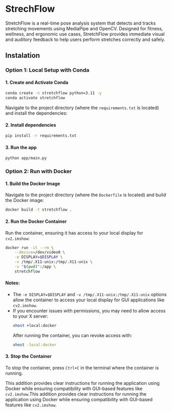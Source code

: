 # StrechFlow
StretchFlow is a real-time pose analysis system that detects and tracks stretching movements using MediaPipe and OpenCV. Designed for fitness, wellness, and ergonomic use cases, StretchFlow provides immediate visual and auditory feedback to help users perform stretches correctly and safely.

## Instalation

### Option 1: Local Setup with Conda

#### 1. Create and Activate Conda

```bash
conda create -n stretchflow python=3.11 -y
conda activate stretchflow
```

Navigate to the project directory (where the `requirements.txt` is located) and install the dependencies:

#### 2. Install dependencies

```bash
pip install -r requirements.txt
```

#### 3. Run the app

```bash
python app/main.py
```

### Option 2: Run with Docker

#### 1. Build the Docker Image

Navigate to the project directory (where the `Dockerfile` is located) and build the Docker image:

```bash
docker build -t stretchflow .
```

#### 2. Run the Docker Container

Run the container, ensuring it has access to your local display for `cv2.imshow`:

```bash
docker run -it --rm \
    --device=/dev/video0 \
    -e DISPLAY=$DISPLAY \
    -v /tmp/.X11-unix:/tmp/.X11-unix \
    -v "$(pwd)":/app \
    stretchflow
```

#### Notes:
- The `-e DISPLAY=$DISPLAY` and `-v /tmp/.X11-unix:/tmp/.X11-unix` options allow the container to access your local display for GUI applications like `cv2.imshow`.
- If you encounter issues with permissions, you may need to allow access to your X server:
  ```bash
  xhost +local:docker
  ```
  After running the container, you can revoke access with:
  ```bash
  xhost -local:docker
  ```

#### 3. Stop the Container

To stop the container, press `Ctrl+C` in the terminal where the container is running.


This addition provides clear instructions for running the application using Docker while ensuring compatibility with GUI-based features like `cv2.imshow`.This addition provides clear instructions for running the application using Docker while ensuring compatibility with GUI-based features like `cv2.imshow`.

